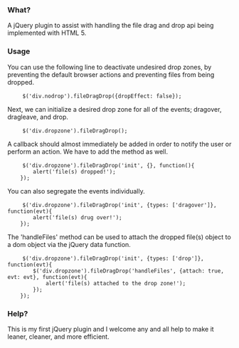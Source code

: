 <h3>What?</h3>
<p>A jQuery plugin to assist with handling the file drag and drop api being implemented with HTML 5.</p>

<h3>Usage</h3>

<p>You can use the following line to deactivate undesired drop zones, by preventing the default browser actions
and preventing files from being dropped.</p>
<pre>
    <code>$('div.nodrop').fileDragDrop({dropEffect: false});</code>
</pre>

<p>Next, we can initialize a desired drop zone for all of the events; dragover, dragleave, and drop.</p>
<pre>
    <code>$('div.dropzone').fileDragDrop();</code>
</pre>

<p>A callback should almost immediately be added in order to notify the user or perform an action. We have to add the method as well.</p>
<pre>
    <code>$('div.dropzone').fileDragDrop('init', {}, function(){
    	alert('file(s) dropped!');
    });</code>
</pre>

<p>You can also segregate the events individually.</p>
<pre>
    <code>$('div.dropzone').fileDragDrop('init', {types: ['dragover']}, function(evt){
    	alert('file(s) drug over!');
    });</code>
</pre>

<p>The 'handleFiles' method can be used to attach the dropped file(s) object to a dom object via the jQuery data function.</p>
<pre>
    <code>$('div.dropzone').fileDragDrop('init', {types: ['drop']}, function(evt){
    	$('div.dropzone').fileDragDrop('handleFiles', {attach: true, evt: evt}, function(evt){
    		alert('file(s) attached to the drop zone!');
    	});
    });</code>
</pre>

<h3>Help?</h3>
<p>This is my first jQuery plugin and I welcome any and all help to make it leaner, cleaner, and more efficient.</p>